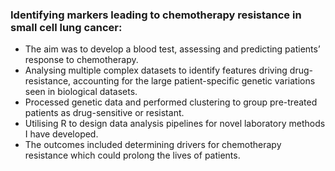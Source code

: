 ### Identifying markers leading to chemotherapy resistance in small cell lung cancer:
-	The aim was to develop a blood test, assessing and predicting patients’ response to chemotherapy.
-	Analysing multiple complex datasets to identify features driving drug-resistance, accounting for the large patient-specific genetic variations seen in biological datasets.
-	Processed genetic data and performed clustering to group pre-treated patients as drug-sensitive or resistant.
-	Utilising R to design data analysis pipelines for novel laboratory methods I have developed. 
-	The outcomes included determining drivers for chemotherapy resistance which could prolong the lives of patients.
